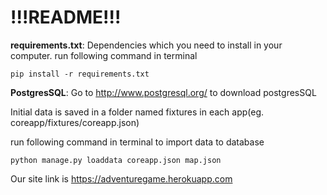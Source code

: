 # !!!README!!! #

**requirements.txt**: Dependencies which you need to install in your computer.
run following command in terminal
```
pip install -r requirements.txt
```


**PostgresSQL**: Go to http://www.postgresql.org/ to download postgresSQL


Initial data is saved in a folder named fixtures in each app(eg. coreapp/fixtures/coreapp.json)

run following command in terminal to import data to database
```
python manage.py loaddata coreapp.json map.json
```


Our site link is https://adventuregame.herokuapp.com